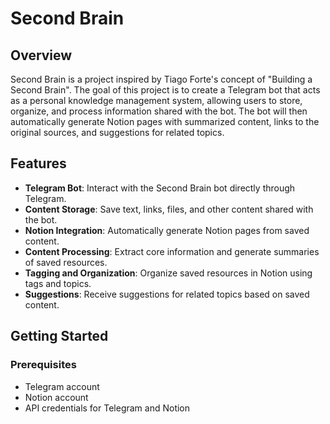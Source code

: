 # Second Brain

## Overview
Second Brain is a project inspired by Tiago Forte's concept of "Building a Second Brain". The goal of this project is to create a Telegram bot that acts as a personal knowledge management system, allowing users to store, organize, and process information shared with the bot. The bot will then automatically generate Notion pages with summarized content, links to the original sources, and suggestions for related topics.

## Features
- **Telegram Bot**: Interact with the Second Brain bot directly through Telegram.
- **Content Storage**: Save text, links, files, and other content shared with the bot.
- **Notion Integration**: Automatically generate Notion pages from saved content.
- **Content Processing**: Extract core information and generate summaries of saved resources.
- **Tagging and Organization**: Organize saved resources in Notion using tags and topics.
- **Suggestions**: Receive suggestions for related topics based on saved content.

## Getting Started
### Prerequisites
- Telegram account
- Notion account
- API credentials for Telegram and Notion

